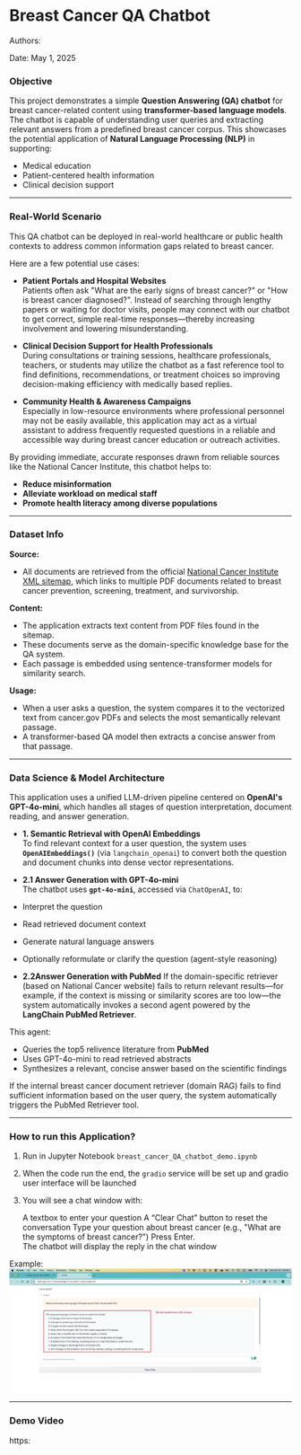 # Breast Cancer QA Chatbot 

Authors: 

Date: May 1, 2025

### Objective

This project demonstrates a simple **Question Answering (QA) chatbot** for breast cancer-related content using **transformer-based language models**. The chatbot is capable of understanding user queries and extracting relevant answers from a predefined breast cancer corpus. This showcases the potential application of **Natural Language Processing (NLP)** in supporting:

- Medical education  
- Patient-centered health information  
- Clinical decision support  

---


### Real-World Scenario

This QA chatbot can be deployed in real-world healthcare or public health contexts to address common information gaps related to breast cancer. 

Here are a few potential use cases:

- **Patient Portals and Hospital Websites**  
  Patients often ask "What are the early signs of breast cancer?" or "How is breast cancer diagnosed?". Instead of searching through lengthy papers or waiting for doctor visits, people may connect with our chatbot to get correct, simple real-time responses—thereby increasing involvement and lowering misunderstanding.

- **Clinical Decision Support for Health Professionals**  
  During consultations or training sessions, healthcare professionals, teachers, or students may utilize the chatbot as a fast reference tool to find definitions, recommendations, or treatment choices so improving decision-making efficiency with medically based replies.

- **Community Health & Awareness Campaigns**  
  Especially in low-resource environments where professional personnel may not be easily available, this application may act as a virtual assistant to address frequently requested questions in a reliable and accessible way during breast cancer education or outreach activities.

By providing immediate, accurate responses drawn from reliable sources like the National Cancer Institute, this chatbot helps to:
- **Reduce misinformation**
- **Alleviate workload on medical staff**
- **Promote health literacy among diverse populations**


---

### Dataset Info

**Source:**

- All documents are retrieved from the official [National Cancer Institute XML sitemap](https://www.cancer.gov/sitemaps/pageinstructions.xml), which links to multiple PDF documents related to breast cancer prevention, screening, treatment, and survivorship.

**Content:**

- The application extracts text content from PDF files found in the sitemap.
- These documents serve as the domain-specific knowledge base for the QA system.
- Each passage is embedded using sentence-transformer models for similarity search.

**Usage:**

- When a user asks a question, the system compares it to the vectorized text from cancer.gov PDFs and selects the most semantically relevant passage.
- A transformer-based QA model then extracts a concise answer from that passage.

---

### Data Science & Model Architecture


This application uses a unified LLM-driven pipeline centered on **OpenAI's GPT-4o-mini**, which handles all stages of question interpretation, document reading, and answer generation.


- **1. Semantic Retrieval with OpenAI Embeddings**  
  To find relevant context for a user question, the system uses **`OpenAIEmbeddings()`** (via `langchain_openai`) to convert both the question and document chunks into dense vector representations. 


- **2.1 Answer Generation with GPT-4o-mini**  
  The chatbot uses **`gpt-4o-mini`**, accessed via `ChatOpenAI`, to:

- Interpret the question
- Read retrieved document context
- Generate natural language answers
- Optionally reformulate or clarify the question (agent-style reasoning)

- **2.2Answer Generation with PubMed** 
If the domain-specific retriever (based on National Cancer website) fails to return relevant results—for example, if the context is missing or similarity scores are too low—the system automatically invokes a second agent powered by the **LangChain PubMed Retriever**.

This agent:
- Queries the top5 relivence literature from **PubMed**
- Uses GPT-4o-mini to read retrieved abstracts
- Synthesizes a relevant, concise answer based on the scientific findings

If the internal breast cancer document retriever (domain RAG) fails to find sufficient information based on the user query, the system automatically triggers the PubMed Retriever tool.

---

### How to run this Application?

1. Run in Jupyter Notebook `breast_cancer_QA_chatbot_demo.ipynb`
2. When the code run the end, the `gradio` service will be set up and gradio user interface will be launched
3. You will see a chat window with:

    A textbox to enter your question
    A “Clear Chat” button to reset the conversation
    Type your question about breast cancer (e.g., "What are the symptoms of breast cancer?")
    Press Enter.      
The chatbot will display the reply in the chat window

Example:
![alt text](<./Picture/CleanShot.jpg>)


---

### Demo Video

https:
